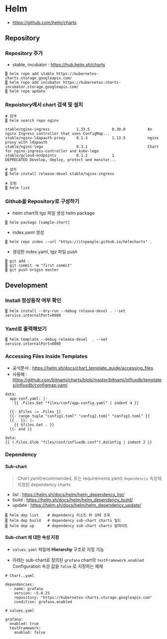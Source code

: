 # Helm

* https://github.com/helm/charts


## Repository

### Repository 추가

* stable, incubator : https://hub.helm.sh/charts
```
▒ helm repo add stable https://kubernetes-charts.storage.googleapis.com/
▒ helm repo add incubator https://kubernetes-charts-incubator.storage.googleapis.com/
▒ helm repo update
```

### Repoistory에서 chart 검색 및 설치

```
# 검색
▒ helm search repo nginx

stable/nginx-ingress            1.33.5          0.30.0          An nginx Ingress controller that uses ConfigMap...
stable/nginx-ldapauth-proxy     0.1.3           1.13.5          nginx proxy with ldapauth                         
stable/nginx-lego               0.3.1                           Chart for nginx-ingress-controller and kube-lego  
stable/gcloud-endpoints         0.1.2           1               DEPRECATED Develop, deploy, protect and monitor...

# 설치
▒ helm install release-devel stable/nginx-ingress

# 조회
▒ helm list
```

### Github을 Repository로 구성하기

*  helm chart의 tgz 파일 생성 helm package
```
▒ helm package [sample-chart]
```

* index.yaml 생성
```
▒ helm repo index --url "https://itnpeople.github.io/helmcharts" .
```

*  생성한  index.yaml, tgz 파일 push
```
▒ git add .
▒ git commit -m "first commit" 
▒ git push origin master
```


## Development

### Install 정상동작 여부 확인

```
▒ helm install --dry-run --debug release-devel . --set service.internalPort=8080
```

###  Yaml로 출력해보기
```
▒ helm template --debug release-devel  . --set service.internalPort=8080
```

### Accessing Files Inside Templates

* 공식문서 : https://helm.sh/docs/chart_template_guide/accessing_files
* 사용예 : https://github.com/bitnami/charts/blob/master/bitnami/influxdb/templates/influxdb/configmap.yaml


```
data:
  app-conf.yaml: |-
    {{ .Files.Get "files/conf/app-config.yaml" | indent 4 }}

```
```
  {{- $files := .Files }}
  {{- range tuple "config1.toml" "config2.toml" "config3.toml" }}
  {{ . }}: |-
    {{ $files.Get . }}
  {{- end }}
```

```
data:
{{ (.Files.Glob "files/conf/influxdb.conf").AsConfig | indent 2 }}
```

### Dependency

#### Sub-chart
> Chart.yaml(recommended, 또는 requirements.yaml) `dependencis` 속성에 지정된 dependency charts

* list : https://helm.sh/docs/helm/helm_dependency_list/
* build : https://helm.sh/docs/helm/helm_dependency_build/
* update : https://helm.sh/docs/helm/helm_dependency_update/

```
▒ helm dep list    # dependency 리스트 와 상태 조회
▒ helm dep build   # dependency sub-chart charts 빌드
▒ helm dep up      # dependency sub-chart charts 업데이트
```

#### Sub-chart 에 대한 속성 지정

* `values.yaml` 파일에  **Hierarchy** 구조로 지정 가능


* 아래는 sub-chart로 정의된 `grafana` chart의  `testFramework.enabled` Configuration 속성 값을 `false` 로 지정하는 예제

```
# Chart..yaml

dependencies:
  - name: grafana
    version: ~5.0.25
    repository: "https://kubernetes-charts.storage.googleapis.com"
    condition: grafana.enabled

# values.yaml

grafana:
  enabled: true
  testFramework:
    enabled: false
```

